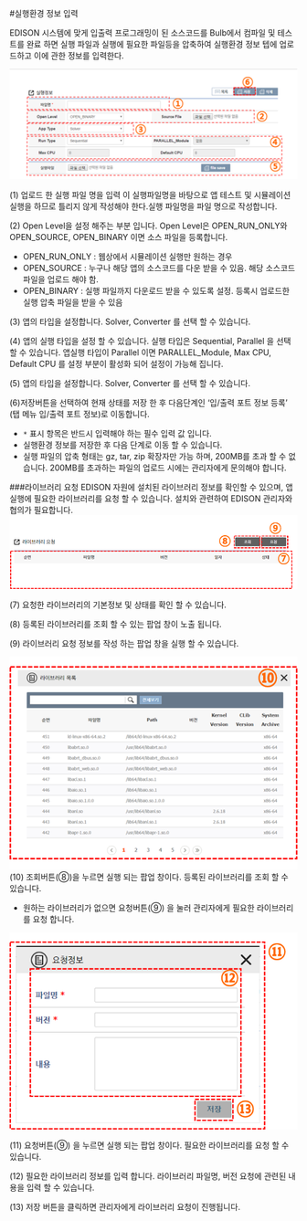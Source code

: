#실행환경 정보 입력

EDISON 시스템에 맞게 입출력 프로그래밍이 된 소스코드를 Bulb에서 컴파일 및 테스트를 완료 하면 실행 파일과 실행에 필요한 파일등을 압축하여 실행환경 정보 텝에 업로드하고 이에 관한 정보를 입력한다.


![](image/image7.png)


(1) 업로드 한 실행 파일 명을 입력 이 실행파일명을 바탕으로 앱 테스트 및 시뮬레이션 실행을 하므로 틀리지 않게 작성해야 한다.실행 파일명을 파일 명으로 작성합니다.

(2) Open Level을 설정 해주는 부분 입니다. Open Level은 OPEN_RUN_ONLY와 OPEN_SOURCE, OPEN_BINARY 이면 소스 파일을 등록합니다.

 - OPEN_RUN_ONLY : 웹상에서 시뮬레이션 실행만 원하는 경우
 - OPEN_SOURCE : 누구나 해당 앱의 소스코드를 다운 받을 수 있음. 해당 소스코드 파일을 업로드 해야 함.
 - OPEN_BINARY : 실행 파일까지 다운로드 받을 수 있도록 설정. 등록시 업로드한 실행 압축 파일을 받을 수 있음

(3) 앱의 타입을 설정합니다.  Solver, Converter 를 선택 할 수 있습니다.

(4) 앱의 실행 타입을 설정 할 수 있습니다.  실행 타입은 Sequential, Parallel 을 선택 할 수 있습니다. 앱실행 타입이 Parallel 이면 PARALLEL_Module, Max CPU, Default CPU 를 설정 부분이 활성화 되어 설정이 가능해 집니다.

(5) 앱의 타입을 설정합니다.  Solver, Converter 를 선택 할 수 있습니다.  

(6)저장버튼을 선택하여 현재 상태를 저장 한 후 다음단계인 ‘입/출력 포트 정보 등록’ (탭 메뉴 입/출력 포트 정보)로 이동합니다.

 -  ```*``` 표시 항목은 반드시 입력해야 하는 필수 입력 값 입니다.
 - 실행환경 정보를 저장한 후 다음 단계로 이동 할 수 있습니다.
 - 실행 파일의 압축 형태는 gz, tar, zip 확장자만 가능 하며, 200MB를 초과 할 수 없습니다. 200MB를 초과하는 파일의 업로드 시에는 관리자에게 문의해야 합니다.


###라이브러리 요청
EDISON 자원에 설치된 라이브러리 정보를 확인할 수 있으며, 앱 실행에 필요한 라이브러리를 요청 할 수 있습니다. 설치와 관련하여 EDISON 관리자와 협의가 필요합니다. 
![](image/image8.png)

(7) 요청한 라이브러리의 기본정보 및 상태를 확인 할 수 있습니다. 

(8) 등록된 라이브러리를 조회 할 수 있는 팝업 창이 노출 됩니다.

(9) 라이브러리 요청 정보를 작성 하는 팝업 창을 실행 할 수 있습니다.

![](image/image10.png)
(10) 조회버튼(⑧)을 누르면 실행 되는 팝업 창이다. 등록된 라이브러리를 조회 할 수 있습니다.

 -   원하는 라이브러리가 없으면 요청버튼(⑨) 을 눌러 관리자에게 필요한 라이브러리를 요청 합니다.


![](image/image9.png)


(11) 요청버튼(⑨) 을 누르면 실행 되는 팝업 창이다. 필요한 라이브러리를 요청 할 수 있습니다.

(12) 필요한 라이브러리 정보를 입력 합니다. 라이브러리 파일명, 버전 요청에 관련된 내용을 입력 할 수 있습니다.

(13) 저장 버튼을 클릭하면 관리자에게 라이브러리 요청이 진행됩니다.
